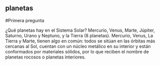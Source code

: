 ## planetas

#Primera pregunta  

¿Qué planetas hay en el Sistema Solar? 
Mercurio, Venus, Marte, Júpiter, Saturno, Urano y Neptuno, y la Tierra (8 planetas).
Mercurio, Venus, La Tierra y Marte, tienen algo en común: todos se sitúan en las órbitas más cercanas al Sol, cuentan con un núcleo metálico en su interior y están conformados por materiales sólidos, por lo que reciben el nombre de planetas rocosos o planetas interiores. 